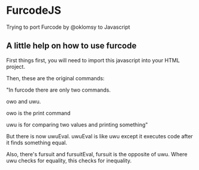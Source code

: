 # FurcodeJS
Trying to port Furcode by @oklomsy to Javascript

## A little help on how to use furcode
First things first, you will need to import this javascript into your HTML project.

Then, these are the original commands:

"In furcode there are only two commands.

owo and uwu.

owo is the print command

uwu is for comparing two values and printing something"

But there is now uwuEval. uwuEval is like uwu except it executes code after it finds something equal.

Also, there's fursuit and fursuitEval, fursuit is the opposite of uwu. Where uwu checks for equality, this checks for inequality. 
